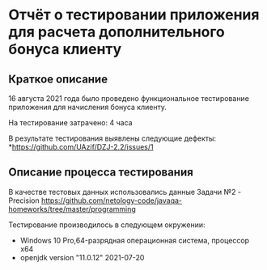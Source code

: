 # Отчёт о тестировании приложения для расчета дополнительного бонуса клиенту
## Краткое описание

16 августа 2021 года  было проведено функциональное тестирование приложения для начисления бонуса клиенту.

На тестирование затрачено: 4 часа

В результате тестирования выявлены следующие дефекты:
*https://github.com/UAzif/DZJ-2.2/issues/1

## Описание процесса тестирования


В качестве тестовых данных использовались данные Задачи №2 - Precision https://github.com/netology-code/javaqa-homeworks/tree/master/programming

Тестирование производилось в следующем окружении:

* Windows 10 Pro,64-разрядная операционная система, процессор x64
* openjdk version "11.0.12" 2021-07-20